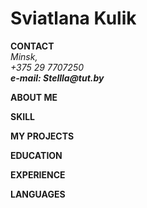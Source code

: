 # Sviatlana Kulik

**CONTACT**  
_Minsk,_  
_+375 29 7707250_  
**_e-mail: Stellla@tut.by_**

**ABOUT ME**

**SKILL**

**MY PROJECTS**

**EDUCATION**

**EXPERIENCE**

**LANGUAGES**
